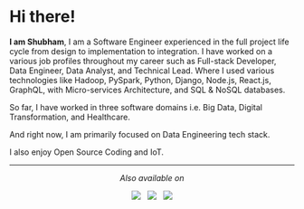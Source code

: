 <div>

<h1>Hi there!</h1>

**I am Shubham**, I am a Software Engineer experienced in the full project life cycle from design to implementation to integration. I have worked on a various job profiles throughout my career such as Full-stack Developer, Data Engineer, Data Analyst, and Technical Lead. Where I used various technologies like Hadoop, PySpark, Python, Django, Node.js, React.js, GraphQL, with Micro-services Architecture, and SQL & NoSQL databases.

So far, I have worked in three software domains i.e. Big Data, Digital Transformation, and Healthcare.

And right now, I am primarily focused on Data Engineering tech stack.

I also enjoy Open Source Coding and IoT.
  
</div>

<hr />

<div align="center">
  
  *Also available on*
  
  <a href="https://www.linkedin.com/in/shubham-v-thakare" target="_blank"><img src="https://img.shields.io/badge/LinkedIn-0077B5?style=for-the-badge&logo=linkedin&logoColor=white" /></a>
  &nbsp;
  <a href="https://twitter.com/_shubhamthakare" target="_blank"><img src="https://img.shields.io/badge/Twitter-1DA1F2?style=for-the-badge&logo=twitter&logoColor=white" /></a>
  &nbsp;
  <a href="https://medium.com/@shubham.thakare" target="_blank"><img src="https://img.shields.io/badge/Medium-12100E?style=for-the-badge&logo=medium&logoColor=white" /></a>
</div>
